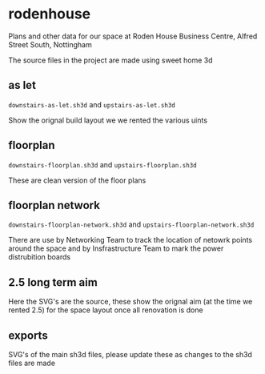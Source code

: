# rodenhouse
Plans and other data for our space at Roden House Business Centre, Alfred Street South, Nottingham

The source files in the project are made using sweet home 3d

## as let
`downstairs-as-let.sh3d` and `upstairs-as-let.sh3d`

Show the orignal build layout we we rented the various uints

## floorplan
`downstairs-floorplan.sh3d` and `upstairs-floorplan.sh3d`

These are clean version of the floor plans

## floorplan network
`downstairs-floorplan-network.sh3d` and `upstairs-floorplan-network.sh3d`

There are use by Networking Team to track the location of netowrk points around the space
and by Insfrastructure Team to mark the power distrubition boards

## 2.5 long term aim
Here the SVG's are the source, these show the orignal aim (at the time we rented 2.5) for the space layout once all renovation is done

## exports
SVG's of the main sh3d files, please update these as changes to the sh3d files are made
